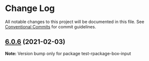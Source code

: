 # Change Log

All notable changes to this project will be documented in this file.
See [Conventional Commits](https://conventionalcommits.org) for commit guidelines.

## [6.0.6](https://github.com/reme3d2y/test-rpackage-box/compare/test-rpackage-box-input@1.0.0...test-rpackage-box-input@6.0.6) (2021-02-03)

**Note:** Version bump only for package test-rpackage-box-input
